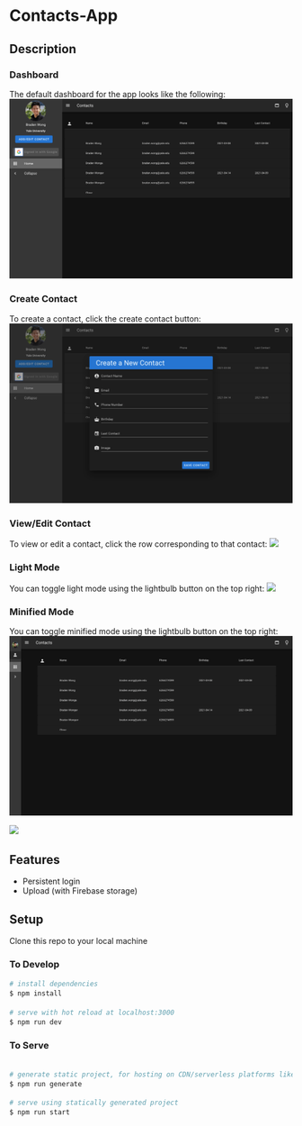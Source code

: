 # Contacts-App

## Description

### Dashboard

The default dashboard for the app looks like the following:
<img src="assets/readme/dashboard.png">

### Create Contact

To create a contact, click the create contact button:
<img src="assets/readme/create%20contact.png">

### View/Edit Contact

To view or edit a contact, click the row corresponding to that contact:
<img src="assets/readme/view%20contact.png.png">

### Light Mode

You can toggle light mode using the lightbulb button on the top right:
<img src="assets/readme/light%20mode.png.png">

### Minified Mode

You can toggle minified mode using the lightbulb button on the top right:
<img src="assets/readme/dark%20minified%20bar.png">

<img src="assets/readme/minified%20bar.png.png">

## Features

- Persistent login
- Upload (with Firebase storage)

## Setup

Clone this repo to your local machine

### To Develop

```bash
# install dependencies
$ npm install

# serve with hot reload at localhost:3000
$ npm run dev
```

### To Serve

```bash

# generate static project, for hosting on CDN/serverless platforms like Netlify
$ npm run generate

# serve using statically generated project
$ npm run start
```
